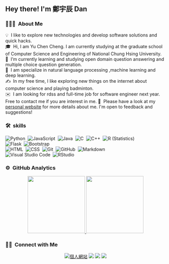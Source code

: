 

<h2>Hey there! I'm 鄭宇辰 Dan</h2>

### 👨🏻‍💻 &nbsp;About Me

💡 &nbsp;I like to explore new technologies and develop software solutions and quick hacks.\
🎓 &nbsp;Hi, I am Yu Chen Cheng. I am currently studying at the graduate school of Computer Science and Engineering of National Chung Hsing University.\
💞️ &nbsp;I’m currently learning and studying open domain question answering and multiple choice question generation.\
🌱 &nbsp;I am specialize in natural language processing ,machine learning and deep learning.\
✍️ &nbsp;In my free time, I like exploring new things on the internet about computer science and playing badminton.\
✉️ &nbsp;I am looking for rdss and full-time job for software engineer next year. Free to contact me if you are interest in me.
📄 &nbsp;Please have a look at my [personal website](https://dan890407.github.io/) for more details about me. I'm open to feedback and suggestions!

### 🛠 &nbsp;skills

![Python](https://img.shields.io/badge/-Python-05122A?style=flat&logo=python)&nbsp;
![JavaScript](https://img.shields.io/badge/-JavaScript-05122A?style=flat&logo=javascript)&nbsp;
![Java](https://img.shields.io/badge/-Java-05122A?style=flat&logo=Java&logoColor=FFA518)&nbsp;
![C](https://img.shields.io/badge/-C-05122A?style=flat&logo=C&logoColor=A8B9CC)&nbsp;
![C++](https://img.shields.io/badge/-C++-05122A?style=flat&logo=C%2B%2B&logoColor=00599C)&nbsp;
![R (Statistics)](https://img.shields.io/badge/-R-05122A?style=flat&logo=R&logoColor=276DC3)\
![Flask](https://img.shields.io/badge/-Flask-05122A?style=flat&logo=flask)&nbsp;
![Bootstrap](https://img.shields.io/badge/-Bootstrap-05122A?style=flat&logo=bootstrap&logoColor=563D7C)\
![HTML](https://img.shields.io/badge/-HTML-05122A?style=flat&logo=HTML5)&nbsp;
![CSS](https://img.shields.io/badge/-CSS-05122A?style=flat&logo=CSS3&logoColor=1572B6)&nbsp;
![Git](https://img.shields.io/badge/-Git-05122A?style=flat&logo=git)&nbsp;
![GitHub](https://img.shields.io/badge/-GitHub-05122A?style=flat&logo=github)&nbsp;
![Markdown](https://img.shields.io/badge/-Markdown-05122A?style=flat&logo=markdown)\
![Visual Studio Code](https://img.shields.io/badge/-Visual%20Studio%20Code-05122A?style=flat&logo=visual-studio-code&logoColor=007ACC)&nbsp;
![RStudio](https://img.shields.io/badge/-RStudio-05122A?style=flat&logo=rstudio)&nbsp;
### ⚙️ &nbsp;GitHub Analytics

<p align="center">
<a href="https://github.com/dan890407">
  <img height="180em" src="https://github-readme-stats-eight-theta.vercel.app/api?username=dan890407&show_icons=true&theme=algolia&include_all_commits=true&count_private=true"/>
  <img height="180em" src="https://github-readme-stats-eight-theta.vercel.app/api/top-langs/?username=dan890407&layout=compact&langs_count=8&theme=algolia"/>
</a>
</p>

### 🤝🏻 &nbsp;Connect with Me

<p align="center">
<a href="https://dan890407.github.io"><img src="https://img.shields.io/badge/-dan890407.com-3423A6?style=flat&logo=Google-Chrome&logoColor=white"/>個人網站</a>
<a href="https://www.linkedin.com/in/%E5%AE%87%E8%BE%B0-%E9%84%AD-95903325a/"><img src="https://img.shields.io/badge/-鄭宇辰-0077B5?style=flat&logo=Linkedin&logoColor=white"/></a>
<a href="dan890407@gmail.com"><img src="https://img.shields.io/badge/-dan890407@gmail.com-D14836?style=flat&logo=Gmail&logoColor=white"/></a>
<a href="https://www.facebook.com/chengdan0407"><img src="https://img.shields.io/badge/-@dan890407-1877F2?style=flat&logo=Facebook&logoColor=white"/></a>
</p>

<!---
dan890407/dan890407 is a ✨ special ✨ repository because its `README.md` (this file) appears on your GitHub profile.
You can click the Preview link to take a look at your changes.
--->
